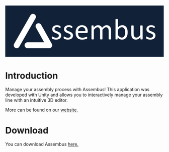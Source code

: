 ![alt text](docs/img/assembus-logo-background.png)

# Introduction

Manage your assembly process with Assembus!
This application was developed with Unity and allows you to interactively manage your assembly
line with an intuitive 3D editor.

More can be found on our [website.](https://weichwarenprojekt.github.io/Assembus)

# Download

You can download Assembus [here.](https://weichwarenprojekt.github.io/Assembus/download.html)